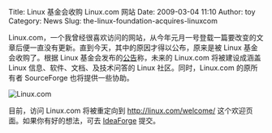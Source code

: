 Title: Linux 基金会收购 Linux.com 网站
Date: 2009-03-04 11:10
Author: toy
Category: News
Slug: the-linux-foundation-acquires-linuxcom

Linux.com，一个我曾经很喜欢访问的网站，从今年元月一号登载一篇要改变的文章后便一直没有更新。直到今天，其中的原因才得以公布，原来是被
Linux 基金会收购了。根据 Linux
基金会发布的[公告](http://linux-foundation.org/weblogs/press/2009/03/03/linux-foundation-to-build-new-linuxcom-community/)称，未来的
Linux.com 将被建设成涵盖 Linux 信息、软件、文档、及技术问答的 Linux
社区。同时，Linux.com 的原所有者 SourceForge 也将提供一些协助。

![Linux.com](http://i.linuxtoy.org/images/2009/03/linuxcom.png)

目前，访问 Linux.com 将被重定向到 <http://linux.com/welcome/>
这个欢迎页面。如果你有好的想法，可去
[IdeaForge](http://ideaforge.linux.com/) 提交。
